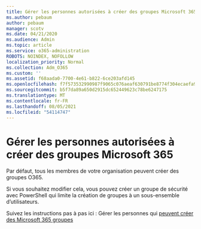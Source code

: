 ```yaml
---
title: Gérer les personnes autorisées à créer des groupes Microsoft 365
ms.author: pebaum
author: pebaum
manager: scotv
ms.date: 04/21/2020
ms.audience: Admin
ms.topic: article
ms.service: o365-administration
ROBOTS: NOINDEX, NOFOLLOW
localization_priority: Normal
ms.collection: Adm_O365
ms.custom: ''
ms.assetid: f68aada0-7700-4e61-b822-6ce203afd145
ms.openlocfilehash: f7f573532990987f9065c076aeaf630791be8774f304ecaefa90cdee8b08b280
ms.sourcegitcommit: b5f7da89a650d2915dc652449623c78be6247175
ms.translationtype: MT
ms.contentlocale: fr-FR
ms.lasthandoff: 08/05/2021
ms.locfileid: "54114747"
---
```

# <a name="manage-who-can-create-microsoft-365-groups"></a>Gérer les personnes autorisées à créer des groupes Microsoft 365

Par défaut, tous les membres de votre organisation peuvent créer des groupes O365.
  
Si vous souhaitez modifier cela, vous pouvez créer un groupe de sécurité avec PowerShell qui limite la création de groupes à un sous-ensemble d’utilisateurs.
  
Suivez les instructions pas à pas ici : Gérer les personnes qui [peuvent créer des Microsoft 365 groupes](https://docs.microsoft.com/microsoft-365/admin/create-groups/manage-creation-of-groups)
  

